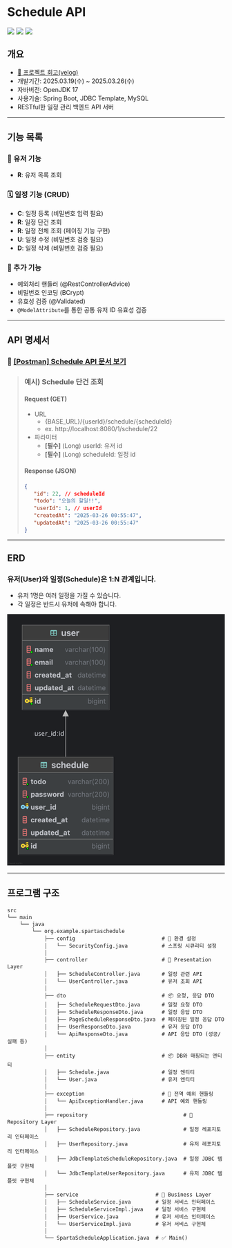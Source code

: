 # Schedule API  
<div style="display: flex; gap: 5px;">
<img src="https://img.shields.io/badge/Spring_Boot-6DB33F?style=for-the-badge&logo=spring-boot&logoColor=white"/>
<img src="https://img.shields.io/badge/MySQL-005C84?style=for-the-badge&logo=mysql&logoColor=white"/>
<img src="https://img.shields.io/badge/Postman-FF6C37?style=for-the-badge&logo=Postman&logoColor=white" />
</div>

##  개요
- [📌 프로젝트 회고(velog)](https://velog.io/@wannabeing/SPRING-%EC%9D%BC%EC%A0%95-API-%EA%B3%BC%EC%A0%9C-%ED%9A%8C%EA%B3%A0)
- 개발기간: 2025.03.19(수) ~ 2025.03.26(수)
- 자바버전: OpenJDK 17
- 사용기술: Spring Boot, JDBC Template, MySQL
- RESTful한 일정 관리 백엔드 API 서버

---

## 기능 목록
### 👤 유저 기능
- **R**: 유저 목록 조회

### 🗓️ 일정 기능 (CRUD)
- **C**: 일정 등록 (비밀번호 입력 필요)
- **R**: 일정 단건 조회
- **R**: 일정 전체 조회 (페이징 기능 구현)
- **U**: 일정 수정 (비밀번호 검증 필요)
- **D**: 일정 삭제 (비밀번호 검증 필요)

### 🚀 추가 기능
- 예외처리 핸들러 (@RestControllerAdvice)
- 비밀번호 인코딩 (BCrypt)
- 유효성 검증 (@Validated)
- `@ModelAttribute`를 통한 공통 유저 ID 유효성 검증
---

## API 명세서
### 🎃 [[Postman] Schedule API 문서 보기](https://documenter.getpostman.com/view/40705962/2sAYkKJdFN)


> ### 예시) Schedule 단건 조회
>#### Request (GET)
>- URL
>    - {BASE_URL}/{userId}/schedule/{scheduleId}
>    - ex. http://localhost:8080/1/schedule/22
>- 파라미터
>    - **[필수]** (Long) userId: 유저 id
>    - **[필수]** (Long) scheduleId: 일정 id  
>#### Response (JSON)
>```json
>{
>    "id": 22, // scheduleId
>    "todo": "오늘의 할일!!",
>    "userId": 1, // userId
>    "createdAt": "2025-03-26 00:55:47",
>    "updatedAt": "2025-03-26 00:55:47"
>}
>```


---

## ERD
### 유저(User)와 일정(Schedule)은 1:N 관계입니다.
- 유저 1명은 여러 일정을 가질 수 있습니다.
- 각 일정은 반드시 유저에 속해야 합니다.

![img.png](erd.png)

---

## 프로그램 구조
```
src
└── main
    └── java
        └── org.example.spartaschedule
            ├── config                            # 🔐 환경 설정
            │   └── SecurityConfig.java           # 스프링 시큐리티 설정
            │
            ├── controller                        # 📢 Presentation Layer
            │   ├── ScheduleController.java       # 일정 관련 API
            │   └── UserController.java           # 유저 조회 API
            │
            ├── dto                               # 📦 요청, 응답 DTO 
            │   ├── ScheduleRequestDto.java       # 일정 요청 DTO
            │   ├── ScheduleResponseDto.java      # 일정 응답 DTO
            │   ├── PageScheduleResponseDto.java  # 페이징된 일정 응답 DTO
            │   ├── UserResponseDto.java          # 유저 응답 DTO
            │   └── ApiResponseDto.java           # API 응답 DTO (성공/실패 등)
            │
            ├── entity                            # 📦 DB와 매핑되는 엔티티
            │   ├── Schedule.java                 # 일정 엔티티
            │   └── User.java                     # 유저 엔티티
            │
            ├── exception                         # 🚨 전역 예외 핸들링
            │   └── ApiExceptionHandler.java      # API 예외 핸들링
            │
            ├── repository                               # 🥡 Repository Layer
            │   ├── ScheduleRepository.java              # 일정 레포지토리 인터페이스
            │   ├── UserRepository.java                  # 유저 레포지토리 인터페이스
            │   ├── JdbcTemplateScheduleRepository.java  # 일정 JDBC 템플릿 구현체
            │   └── JdbcTemplateUserRepository.java      # 유저 JDBC 템플릿 구현체
            │
            ├── service                         # 🧩 Business Layer
            │   ├── ScheduleService.java        # 일정 서비스 인터페이스
            │   ├── ScheduleServiceImpl.java    # 일정 서비스 구현체
            │   ├── UserService.java            # 유저 서비스 인터페이스
            │   └── UserServiceImpl.java        # 유저 서비스 구현체
            │
            └── SpartaScheduleApplication.java  # ✅ Main()

```